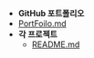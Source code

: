 -   **GitHub 포트폴리오**
  - [PortFoilo.md](https://github.com/mgk96/PortFolio/blob/master/%ED%8F%AC%ED%8A%B8%ED%8F%B4%EB%A6%AC%EC%98%A4/PortFoilo.md)
- **각 프로젝트**
  - [README.md](https://github.com/mgk96/kimmall-project/blob/master/README.md)
